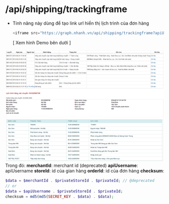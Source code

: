 # /api/shipping/trackingframe

* Tính năng này dùng để tạo link url hiển thị lịch trình của đơn hàng

  ```php
  <iframe src="https://graph.nhanh.vn/api/shipping/trackingframe?apiUsername=&storeId=&orderId=&checksum=" width="800" height="600"></iframe>
  ```

  \[ Xem hình Demo bên dưới \]

![](../.gitbook/assets/pasted_image_0.png)  
Trong đó: **merchantId**: merchant id \(deprecated\) **apiUsername**: apiUsername **storeId**: id của gian hàng **orderId**: id của đơn hàng **checksum**:

```php
$data = $merchantId . $privateStoreId . $privateId; // @deprecated
// or
$data = $apiUsername . $privateStoreId . $privateId;
checksum = md5(md5(SECRET_KEY . $data) . $data);
```

